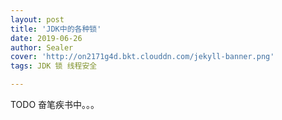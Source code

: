 ```yaml
---
layout: post
title: 'JDK中的各种锁'
date: 2019-06-26
author: Sealer
cover: 'http://on2171g4d.bkt.clouddn.com/jekyll-banner.png'
tags: JDK 锁 线程安全  

---
```


TODO 奋笔疾书中。。。
